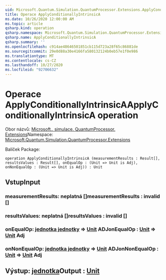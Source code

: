 ```yaml
---
uid: Microsoft.Quantum.Simulation.QuantumProcessor.Extensions.ApplyConditionallyIntrinsicA
title: Operace ApplyConditionallyIntrinsicA
ms.date: 10/26/2020 12:00:00 AM
ms.topic: article
qsharp.kind: operation
qsharp.namespace: Microsoft.Quantum.Simulation.QuantumProcessor.Extensions
qsharp.name: ApplyConditionallyIntrinsicA
qsharp.summary: ''
ms.openlocfilehash: c914ae48646501851cb115d723a28f65c86881de
ms.sourcegitcommit: 29e0d88a30e4166fa580132124b0eb57e1f0e986
ms.translationtype: MT
ms.contentlocale: cs-CZ
ms.lasthandoff: 10/27/2020
ms.locfileid: "92706632"
---
```

# <a name="applyconditionallyintrinsica-operation"></a><span data-ttu-id="023f2-102">Operace ApplyConditionallyIntrinsicA</span><span class="sxs-lookup"><span data-stu-id="023f2-102">ApplyConditionallyIntrinsicA operation</span></span>

<span data-ttu-id="023f2-103">Obor názvů: [Microsoft.. simulace. QuantumProcessor. Extensions](xref:Microsoft.Quantum.Simulation.QuantumProcessor.Extensions)</span><span class="sxs-lookup"><span data-stu-id="023f2-103">Namespace: [Microsoft.Quantum.Simulation.QuantumProcessor.Extensions](xref:Microsoft.Quantum.Simulation.QuantumProcessor.Extensions)</span></span>

<span data-ttu-id="023f2-104">Balíček [](https://nuget.org/packages/)</span><span class="sxs-lookup"><span data-stu-id="023f2-104">Package: [](https://nuget.org/packages/)</span></span>




```qsharp
operation ApplyConditionallyIntrinsicA (measurementResults : Result[], resultsValues : Result[], onEqualOp : (Unit => Unit is Adj), onNonEqualOp : (Unit => Unit is Adj)) : Unit
```


## <a name="input"></a><span data-ttu-id="023f2-105">Vstup</span><span class="sxs-lookup"><span data-stu-id="023f2-105">Input</span></span>

### <a name="measurementresults--__invalidresult__"></a><span data-ttu-id="023f2-106">measurementResults: __neplatná <Result>__ []</span><span class="sxs-lookup"><span data-stu-id="023f2-106">measurementResults : __invalid<Result>__ []</span></span>




### <a name="resultsvalues--__invalidresult__"></a><span data-ttu-id="023f2-107">resultsValues: __neplatná <Result>__ []</span><span class="sxs-lookup"><span data-stu-id="023f2-107">resultsValues : __invalid<Result>__ []</span></span>




### <a name="onequalop--unit--unit-adj"></a><span data-ttu-id="023f2-108">onEqualOp: [jednotka jednotky](xref:microsoft.quantum.lang-ref.unit) => [Unit](xref:microsoft.quantum.lang-ref.unit) ADJ</span><span class="sxs-lookup"><span data-stu-id="023f2-108">onEqualOp : [Unit](xref:microsoft.quantum.lang-ref.unit) => [Unit](xref:microsoft.quantum.lang-ref.unit) Adj</span></span>




### <a name="onnonequalop--unit--unit-adj"></a><span data-ttu-id="023f2-109">onNonEqualOp: [jednotka jednotky](xref:microsoft.quantum.lang-ref.unit) => [Unit](xref:microsoft.quantum.lang-ref.unit) ADJ</span><span class="sxs-lookup"><span data-stu-id="023f2-109">onNonEqualOp : [Unit](xref:microsoft.quantum.lang-ref.unit) => [Unit](xref:microsoft.quantum.lang-ref.unit) Adj</span></span>





## <a name="output--unit"></a><span data-ttu-id="023f2-110">Výstup: [jednotka](xref:microsoft.quantum.lang-ref.unit)</span><span class="sxs-lookup"><span data-stu-id="023f2-110">Output : [Unit](xref:microsoft.quantum.lang-ref.unit)</span></span>

